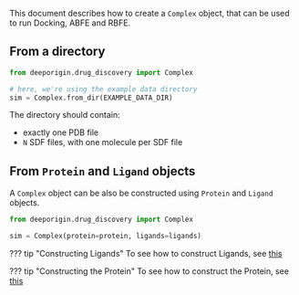 This document describes how to create a `Complex` object, that can be used to run Docking, ABFE and RBFE. 

## From a directory 

```python
from deeporigin.drug_discovery import Complex

# here, we're using the example data directory
sim = Complex.from_dir(EXAMPLE_DATA_DIR)
```

The directory should contain:

- exactly one PDB file 
- `N` SDF files, with one molecule per SDF file

## From `Protein` and `Ligand` objects

A `Complex` object can be also be constructed using `Protein` and `Ligand` objects. 

```python
from deeporigin.drug_discovery import Complex

sim = Complex(protein=protein, ligands=ligands)
```

??? tip "Constructing Ligands"
    To see how to construct Ligands, see [this](./ligands.md)

??? tip "Constructing the Protein"
    To see how to construct the Protein, see [this](./proteins.md)
